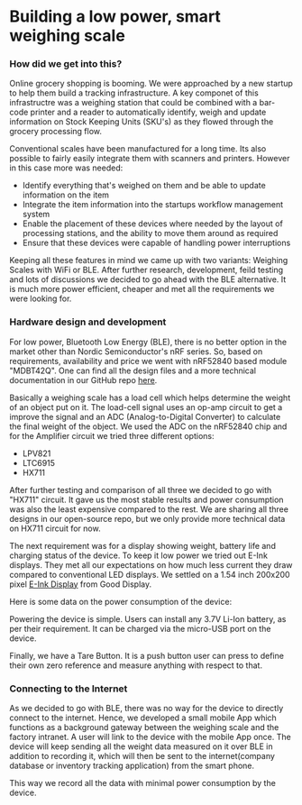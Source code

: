 # Building a low power, smart weighing scale

### How did we get into this?

Online grocery shopping is booming. We were approached by a new startup to help them build a tracking infrastructure. A key componet of this infrastructre was a weighing station that could be combined with a bar-code printer and a reader to automatically identify, weigh and update information on Stock Keeping Units (SKU's) as they flowed through the grocery processing flow.

Conventional scales have been manufactured for a long time. Its also possible to fairly easily integrate them with scanners and printers. However in this case more was needed:
 
* Identify everything that's weighed on them and be able to update information on the item
* Integrate the item information into the startups workflow management system
* Enable the placement of these devices where needed by the layout of processing stations, and the ability to move them around as required
* Ensure that these devices were capable of handling power interruptions

Keeping all these features in mind we came up with two variants: Weighing Scales with WiFi or BLE.
After further research, development, feild testing and lots of discussions we decided to go ahead with the BLE alternative. It is much more power efficient, cheaper and met all the requirements we were looking for.

### Hardware design and development

For low power, Bluetooth Low Energy (BLE), there is no better option in the market other than Nordic Semiconductor's nRF series. So, based on requirements, availability and price we went with nRF52840 based module "MDBT42Q". One can find all the design files and a more technical documentation in our GitHub repo [here](https://github.com/IoTReady/weighing_scale_nrf).

Basically a weighing scale has a load cell which helps determine the weight of an object put on it. The load-cell signal uses an op-amp circuit to get a improve the signal and an ADC (Analog-to-Digital Converter) to calculate the final weight of the object. We used the ADC on the nRF52840 chip and for the Amplifier circuit we tried three different options:

* LPV821
* LTC6915
* HX711

After further testing and comparison of all three we decided to go with "HX711" circuit. It gave us the most stable results and power consumption was also the least expensive compared to the rest. We are sharing all three designs in our open-source repo, but we only provide more technical data on HX711 circuit for now.

The next requirement was for a display showing weight, battery life and charging status of the device. To keep it low power we tried out E-Ink displays. They met all our expectations on how much less current they draw compared to conventional LED displays. We settled on a 1.54 inch 200x200 pixel [E-Ink Display](https://www.e-paper-display.com/products_detail/productId=513.html) from Good Display.

Here is some data on the power consumption of the device:

Powering the device is simple. Users can install any 3.7V Li-Ion battery, as per their requirement. It can be charged via the micro-USB port on the device.

Finally, we have a Tare Button. It is a push button user can press to define their own zero reference and measure anything with respect to that.

### Connecting to the Internet

As we decided to go with BLE, there was no way for the device to directly connect to the internet. Hence, we developed a small mobile App which functions as a background gateway between the weighing scale and the factory intranet. A user will link to the device with the mobile App once. The device will keep sending all the weight data measured on it over BLE in addition to recording it, which will then be sent to the internet(company database or inventory tracking application) from the smart phone.

This way we record all the data with minimal power consumption by the device.
